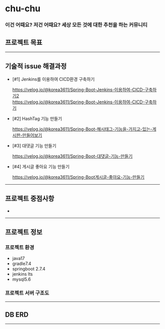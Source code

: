 # chu-chu
### 이건 어때요? 저건 어때요? 세상 모든 것에 대한 추천을 하는 커뮤니티

## 프로젝트 목표

---

## 기술적 issue 해결과정
* [#1] Jenkins를 이용하여 CICD환경 구축하기

  https://velog.io/@korea3611/Spring-Boot-Jenkins-이용하여-CICD-구축하기2     
  https://velog.io/@korea3611/Spring-Boot-Jenkins-이용하여-CICD-구축하기

 
* [#2] HashTag 기능 만들기

  https://velog.io/@korea3611/Spring-Boot-해시태그-기능을-가지고-있는-게시판-만들어보기


* [#3] 대댓글 기능 만들기
 
  https://velog.io/@korea3611/Spring-Boot-대댓글-기능-만들기

* [#4] 게시글 좋아요 기능 만들기

  https://velog.io/@korea3611/Spring-Boot게시글-좋아요-기능-만들기
---

## 프로젝트 중점사항

- 
---

## 프로젝트 정보

### 프로젝트 환경
- java17
- gradle7.4
- springboot 2.7.4
- jenkins lts
- mysql5.6

### 프로젝트 서버 구조도

---

## DB ERD

---

